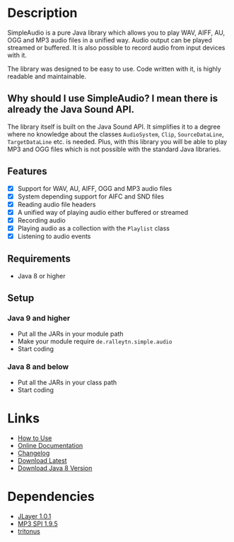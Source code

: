 # Description

SimpleAudio is a pure Java library which allows you to play WAV, AIFF, AU, OGG and MP3 audio files in a unified way.
Audio output can be played streamed or buffered.
It is also possible to record audio from input devices with it.


The library was designed to be easy to use.
Code written with it, is highly readable and maintainable.

## Why should I use SimpleAudio? I mean there is already the Java Sound API.

The library itself is built on the Java Sound API.
It simplifies it to a degree where no knowledge about the classes `AudioSystem`,
`Clip`, `SourceDataLine`, `TargetDataLine` etc. is needed.
Plus, with this library you will be able to play MP3 and OGG files which is not possible
with the standard Java libraries.

## Features

- [x] Support for WAV, AU, AIFF, OGG and MP3 audio files
- [x] System depending support for AIFC and SND files
- [x] Reading audio file headers
- [x] A unified way of playing audio either buffered or streamed
- [x] Recording audio
- [x] Playing audio as a collection with the `Playlist` class
- [x] Listening to audio events

## Requirements

- Java 8 or higher

## Setup

### Java 9 and higher

- Put all the JARs in your module path
- Make your module require `de.ralleytn.simple.audio`
- Start coding

### Java 8 and below

- Put all the JARs in your class path
- Start coding

# Links

- [How to Use](https://github.com/RalleYTN/SimpleAudio/wiki)
- [Online Documentation](https://ralleytn.github.io/SimpleAudio/)
- [Changelog](https://github.com/RalleYTN/SimpleAudio/blob/master/CHANGELOG.md)
- [Download Latest](https://github.com/RalleYTN/SimpleAudio/releases)
- [Download Java 8 Version](https://github.com/RalleYTN/SimpleAudio/releases/download/1.2.2/simple-audio_v1.2.2.zip)

# Dependencies

- [JLayer 1.0.1](http://www.javazoom.net/javalayer/sources.html)
- [MP3 SPI 1.9.5](http://www.javazoom.net/mp3spi/mp3spi.html)
- [tritonus](http://www.tritonus.org/)